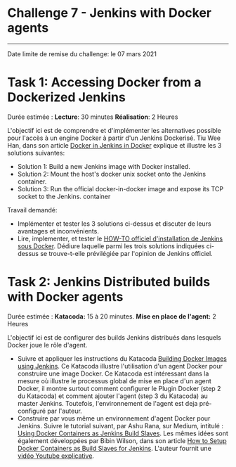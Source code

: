 # Challenge 7 - Jenkins with Docker agents  
---

Date limite de remise du challenge: le 07 mars 2021 

# Task 1: Accessing Docker from a Dockerized Jenkins
Durée estimée : **Lecture**: 30 minutes **Réalisation**: 2 Heures

L'objectif ici est de comprendre et d'implémenter les alternatives possible pour l'accès à un engine Docker à partir d'un Jenkins Dockerisé. Tiu Wee Han, dans son article [Docker in Jenkins in Docker](https://www.tiuweehan.com/blog/2020-09-10-docker-in-jenkins-in-docker/) explique et illustre les 3 solutions suivantes:
- Solution 1: Build a new Jenkins image with Docker installed.
- Solution 2: Mount the host's docker unix socket onto the Jenkins container.
- Solution 3: Run the official docker-in-docker image and expose its TCP socket to the Jenkins. container

Travail demandé: 
 - Implémenter et tester les 3 solutions ci-dessus et discuter de leurs avantages et inconvénients.
 - Lire, implementer, et tester le [HOW-TO officiel d'installation de Jenkins sous Docker](https://www.jenkins.io/doc/book/installing/docker/). Dédiure laquelle parmi les trois solutions indiquées ci-dessus se trouve-t-elle prévilégiée par l'opinion de Jenkins officiel. 


# Task 2: Jenkins Distributed builds with Docker agents
Durée estimée : **Katacoda:** 15 à 20 minutes. **Mise en place de l'agent:** 2 Heures

L'objectif ici est de configurer des builds Jenkins distribués dans lesquels Docker joue le rôle d'agent.
 - Suivre et appliquer les instructions du Katacoda [Building Docker Images using Jenkins](https://www.katacoda.com/courses/cicd/build-docker-images-using-jenkins). Ce Katacoda illustre l'utilisation d'un agent Docker pour construire une image Docker. Ce Katacoda  est intéressant dans la mesure où illustre le processus global de mise en place d'un agent Docker, il montre surtout comment configurer le Plugin Docker (step 2 du Katacoda) et comment ajouter l'agent (step 3 du Katacoda) au master Jenkins. Toutefois, l'environnement de l'agent est deja pré-configuré par l'auteur.
 - Construire par vous même un environnement d'agent Docker pour Jenkins. Suivre le tutorial suivant, par Ashu Rana, sur Medium, intitulé : [Using Docker Containers as Jenkins Build Slaves](https://medium.com/xebia-engineering/using-docker-containers-as-jenkins-build-slaves-a0bb1c9190d). Les mêmes idées sont également développées par Bibin Wilson, dans son article [How to Setup Docker Containers as Build Slaves for Jenkins](https://devopscube.com/docker-containers-as-build-slaves-jenkins/). L'auteur fournit une [vidéo Youtube explicative](https://youtu.be/yb6DodK6mbg). 
